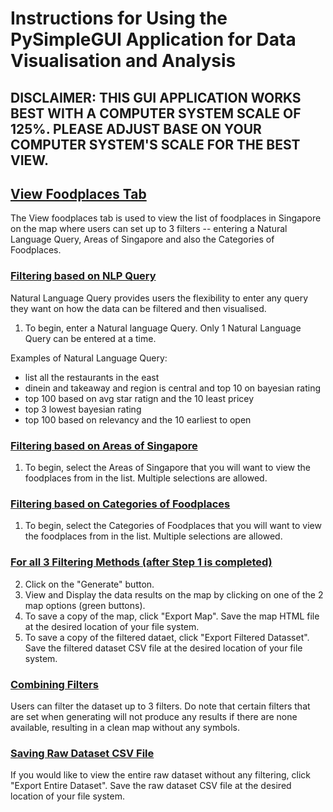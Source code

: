 # Instructions for Using the PySimpleGUI Application for Data Visualisation and Analysis

## DISCLAIMER: THIS GUI APPLICATION WORKS BEST WITH A COMPUTER SYSTEM SCALE OF 125%. PLEASE ADJUST BASE ON YOUR COMPUTER SYSTEM'S SCALE FOR THE BEST VIEW.

## <ins>View Foodplaces Tab</ins>

The View foodplaces tab is used to view the list of foodplaces in Singapore on the map where users can set up to 3 filters -- entering a Natural Language Query, 
Areas of Singapore and also the Categories of Foodplaces.

### <ins>Filtering based on NLP Query</ins>
Natural Language Query provides users the flexibility to enter any query they want on how the data can be filtered and then visualised.
1. To begin, enter a Natural language Query. Only 1 Natural Language Query can be entered at a time.

Examples of Natural Language Query:
- list all the restaurants in the east
- dinein and takeaway and region is central and top 10 on bayesian rating
- top 100 based on avg star ratign and the 10 least pricey
- top 3 lowest bayesian rating
- top 100 based on relevancy and the 10 earliest to open

### <ins>Filtering based on Areas of Singapore</ins>
1. To begin, select the Areas of Singapore that you will want to view the foodplaces from in the list. Multiple selections are allowed.
   
### <ins>Filtering based on Categories of Foodplaces</ins>
1. To begin, select the Categories of Foodplaces that you will want to view the foodplaces from in the list. Multiple selections are allowed.

### <ins>For all 3 Filtering Methods (after Step 1 is completed)</ins>
2. Click on the "Generate" button.
3. View and Display the data results on the map by clicking on one of the 2 map options (green buttons).
4. To save a copy of the map, click "Export Map". Save the map HTML file at the desired location of your file system.
5. To save a copy of the filtered dataet, click "Export Filtered Datasset". Save the filtered dataset CSV file at the desired location of your file system.

### <ins>Combining Filters</ins>
Users can filter the dataset up to 3 filters. Do note that certain filters that are set when generating will not produce any results if there are none available, resulting in a clean map without
any symbols.

### <ins>Saving Raw Dataset CSV File</ins>
If you would like to view the entire raw dataset without any filtering, click "Export Entire Dataset". Save the raw dataset CSV file at the desired location of 
your file system.
